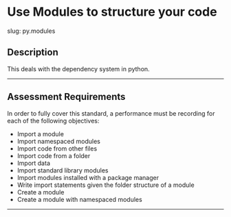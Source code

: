 # Use Modules to structure your code

slug: py.modules

## Description
This deals with the dependency system in python.

---
## Assessment Requirements
In order to fully cover this standard, a performance must be recording for each of the following objectives:

- Import a module
- Import namespaced modules
- Import code from other files
- Import code from a folder
- Import data
- Import standard library modules
- Import modules installed with a package manager
- Write import statements given the folder structure of a module
- Create a module
- Create a module with namespaced modules


---
